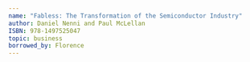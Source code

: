 ```yaml
---
name: "Fabless: The Transformation of the Semiconductor Industry"
author: Daniel Nenni and Paul McLellan
ISBN: 978-1497525047
topic: business
borrowed_by: Florence
---
```

